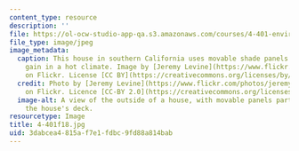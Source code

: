 ```yaml
---
content_type: resource
description: ''
file: https://ol-ocw-studio-app-qa.s3.amazonaws.com/courses/4-401-environmental-technologies-in-buildings-fall-2018/3dabcea4815af7e1fdbc9fd88a814bab_4-401f18.jpg
file_type: image/jpeg
image_metadata:
  caption: This house in southern California uses movable shade panels to reduce solar
    gain in a hot climate. Image by [Jeremy Levine](https://www.flickr.com/photos/jeremylevinedesign/3640108817/)
    on Flickr. License [CC BY](https://creativecommons.org/licenses/by/2.0/).
  credit: Photo by [Jeremy Levine](https://www.flickr.com/photos/jeremylevinedesign/3640108817/)
    on Flickr. Licence [CC-BY 2.0](https://creativecommons.org/licenses/by/2.0/).
  image-alt: A view of the outside of a house, with movable panels partly shading
    the house's deck.
resourcetype: Image
title: 4-401f18.jpg
uid: 3dabcea4-815a-f7e1-fdbc-9fd88a814bab
---
```

